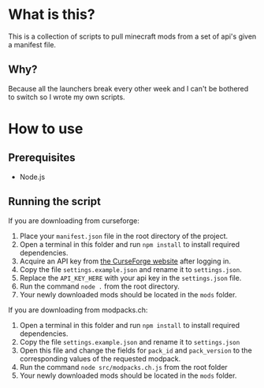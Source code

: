 # What is this?
This is a collection of scripts to pull minecraft mods from a set of api's given a manifest file.

## Why?
Because all the launchers break every other week and I can't be bothered to switch so I wrote my own scripts.

# How to use

## Prerequisites
- Node.js

## Running the script
If you are downloading from curseforge:
1. Place your `manifest.json` file in the root directory of the project.
2. Open a terminal in this folder and run `npm install` to install required dependencies.
3. Acquire an API key from [the CurseForge website](`https://console.curseforge.com/?#/api-keys`) after logging in.
4. Copy the file `settings.example.json` and rename it to `settings.json`.
5. Replace the `API_KEY_HERE` with your api key in the `settings.json` file.
6. Run the command `node .` from the root directory.
7. Your newly downloaded mods should be located in the `mods` folder.

If you are downloading from modpacks.ch:
1. Open a terminal in this folder and run `npm install` to install required dependencies.
2. Copy the file `settings.example.json` and rename it to `settings.json`
3. Open this file and change the fields for `pack_id` and `pack_version` to the corresponding values of the requested modpack.
4. Run the command `node src/modpacks.ch.js` from the root folder
5. Your newly downloaded mods should be located in the `mods` folder.

